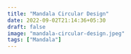 ```yaml
---
title: "Mandala Circular Design"
date: 2022-09-02T21:14:36+05:30
draft: false
image: "mandala-circular-design.jpeg"
tags: ["Mandala"]
---
```

